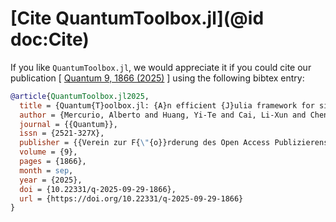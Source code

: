 # [Cite QuantumToolbox.jl](@id doc:Cite)

If you like `QuantumToolbox.jl`, we would appreciate it if you could cite our publication [ [Quantum 9, 1866 (2025)](https://doi.org/10.22331/q-2025-09-29-1866)  ] using the following bibtex entry:

```bib
@article{QuantumToolbox.jl2025,
  title = {Quantum{T}oolbox.jl: {A}n efficient {J}ulia framework for simulating open quantum systems},
  author = {Mercurio, Alberto and Huang, Yi-Te and Cai, Li-Xun and Chen, Yueh-Nan and Savona, Vincenzo and Nori, Franco},
  journal = {{Quantum}},
  issn = {2521-327X},
  publisher = {{Verein zur F{\"{o}}rderung des Open Access Publizierens in den Quantenwissenschaften}},
  volume = {9},
  pages = {1866},
  month = sep,
  year = {2025},
  doi = {10.22331/q-2025-09-29-1866},
  url = {https://doi.org/10.22331/q-2025-09-29-1866}
}
```
